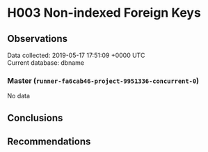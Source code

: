 # H003 Non-indexed Foreign Keys #

## Observations ##
Data collected: 2019-05-17 17:51:09 +0000 UTC  
Current database: dbname  

### Master (`runner-fa6cab46-project-9951336-concurrent-0`) ###


No data


## Conclusions ##


## Recommendations ##

